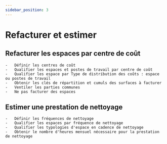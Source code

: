 ```yaml
---
sidebar_position: 3
---
```


# Refacturer et estimer

## Refacturer les espaces par centre de coût

    -   Définir les centres de coût
    -   Qualifier les espaces et postes de travail par centre de coût
    -   Qualifier les espace par Type de distribution des coûts : espace ou postes de travail
    -   Obtenir les clés de répartition et cumuls des surfaces à facturer
    -   Ventiler les parties communes
    -   Ne pas facturer des espaces
      

## Estimer une prestation de nettoyage

    -   Définir les fréquences de nettoyage
    -   Qualifier les espaces par fréquence de nettoyage
    -   Qualifier les typologies d'espace en cadence de nettoyage
    -   Obtenir le nombre d'heures mensuel nécessaire pour la prestation de nettoyage




